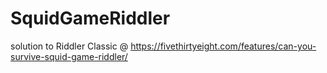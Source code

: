 # SquidGameRiddler
solution to Riddler Classic @ https://fivethirtyeight.com/features/can-you-survive-squid-game-riddler/
